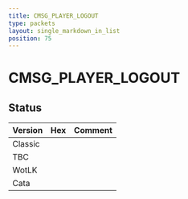 ```yaml
---
title: CMSG_PLAYER_LOGOUT
type: packets
layout: single_markdown_in_list
position: 75
---
```


# CMSG_PLAYER_LOGOUT

## Status

Version | Hex | Comment
---------- | ---------- | ---------- 
Classic |  |  
TBC |  |  
WotLK |  |  
Cata |  |  
